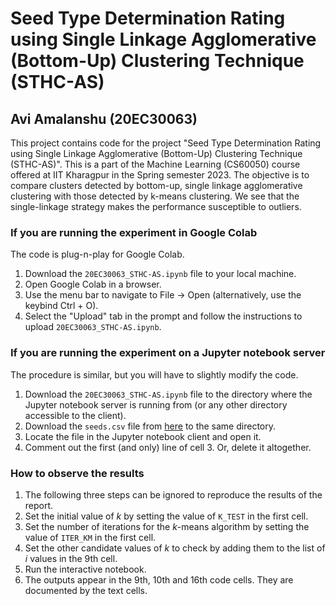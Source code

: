 # Seed Type Determination Rating using Single Linkage Agglomerative (Bottom-Up) Clustering Technique (STHC-AS)
## Avi Amalanshu (20EC30063)
This project contains code for the project "Seed Type Determination Rating using Single Linkage Agglomerative (Bottom-Up) Clustering Technique (STHC-AS)". This is a part of the Machine Learning (CS60050) course offered at IIT Kharagpur in the Spring semester 2023.  The objective is to compare clusters detected by bottom-up, single linkage agglomerative clustering with those detected by k-means clustering. We see that the single-linkage strategy makes the performance susceptible to outliers.
### If you are running the experiment in Google Colab
The code is plug-n-play for Google Colab.
1. Download the `20EC30063_STHC-AS.ipynb` file to your local machine.
2. Open Google Colab in a browser.
3. Use the menu bar to navigate to File -> Open (alternatively, use the keybind Ctrl + O).
4. Select the "Upload" tab in the prompt and follow the instructions to upload `20EC30063_STHC-AS.ipynb`.
### If you are running the experiment on a Jupyter notebook server
The procedure is similar, but you will have to slightly modify the code.
1. Download the `20EC30063_STHC-AS.ipynb` file to the directory where the Jupyter notebook server is running from (or any other directory accessible to the client). 
2. Download the `seeds.csv` file from [here](https://drive.google.com/file/d/1BZrusNGN7DWfbqqshRRbGnvXaLHsXKIP/view) to the same directory.
3. Locate the file in the Jupyter notebook client and open it.
4. Comment out the first (and only) line of cell 3. Or, delete it altogether.
### How to observe the results
1. The following three steps can be ignored to reproduce the results of the report.
2. Set the initial value of $k$ by setting the value of `K_TEST` in the first cell.
3. Set the number of iterations for the $k$-means algorithm by setting the value of `ITER_KM` in the first cell.
4. Set the other candidate values of $k$ to check by adding them to the list of $i$ values in the 9th cell.
5. Run the interactive notebook.
6. The outputs appear in the 9th, 10th and 16th code cells. They are documented by the text cells.
